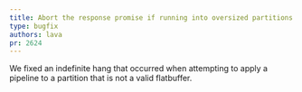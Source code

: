 ```yaml
---
title: Abort the response promise if running into oversized partitions
type: bugfix
authors: lava
pr: 2624
---
```


We fixed an indefinite hang that occurred when attempting to apply a pipeline to
a partition that is not a valid flatbuffer.

